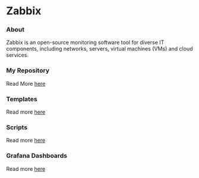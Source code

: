 # Zabbix

### About
Zabbix is an open-source monitoring software tool for diverse IT components, including networks, servers, virtual machines (VMs) and cloud services.

### My Repository
Read More [here](https://github.com/diegoluisi/zabbix-repository)

### Templates
Read more [here](./Templates/README.md)

### Scripts
Read more [here](./Scripts/README.md)

### Grafana Dashboards
Read more [here](./Scripts/README.md)